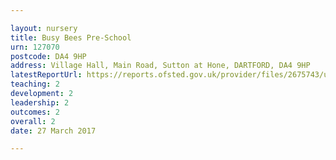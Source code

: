 ```yaml
---

layout: nursery
title: Busy Bees Pre-School
urn: 127070
postcode: DA4 9HP
address: Village Hall, Main Road, Sutton at Hone, DARTFORD, DA4 9HP
latestReportUrl: https://reports.ofsted.gov.uk/provider/files/2675743/urn/127070.pdf
teaching: 2
development: 2
leadership: 2
outcomes: 2
overall: 2
date: 27 March 2017

---
```

